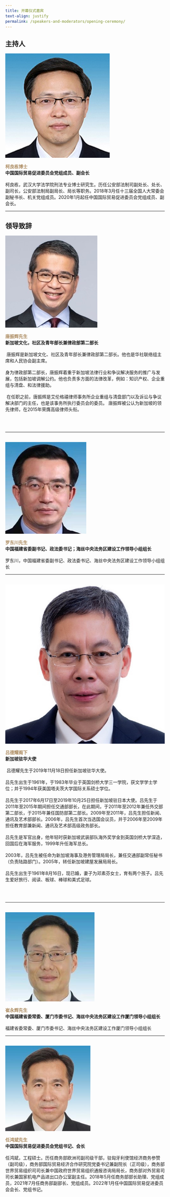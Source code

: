 ```yaml
---
title: 开幕仪式嘉宾
text-align: justify
permalink: /speakers-and-moderators/opening-ceremony/
---
```


<style> 
.content img {
  max-width: 200px;
  margin-left: 0;
  }

.speaker-name {
  color: #AC8B60;
}
</style>

## 主持人
<div class="sgds-container">
  <div class="row is-desktop">
    <div class="col is-10-mobile is-10-tablet is-3-desktop is-3-widescreen is-3-fullhd">
    <img src="/images/speakers-opening-ke liangdong.jpg" alt="Photo of Ke Liangdong"> 
    </div>
    <div class="col">
    <p>
    <b class="speaker-name">柯良栋博士 </b><br>
    <b>中国国际贸易促进委员会党组成员、副会长 </b><br> <br> 
    柯良栋，武汉大学法学院刑法专业博士研究生。历任公安部法制司副处长、处长、副司长，公安部法制局副局长、局长等职务。2018年3月任十三届全国人大常委会副秘书长、机关党组成员。2020年1月起任中国国际贸易促进委员会党组成员、副会长。
    </p>
    </div>
  </div>
  </div>
  <hr>

## 领导致辞

<div class="sgds-container">
  <div class="row is-desktop">
    <div class="col is-10-mobile is-10-tablet is-3-desktop is-3-widescreen is-3-fullhd">
    <img src="/images/speakers-opening-Minister Edwin Tong2.jpg" alt="Photo of Minister Edwin Tong"> 
    </div>
    <div class="col">
    <p>
    <b class="speaker-name">唐振辉先生</b><br>
    <b>新加坡文化，社区及青年部长兼律政部第二部长</b><br> <br> 
  唐振辉是新加坡文化、社区及青年部长兼律政部第二部长。他也是华社联络组主席和人民协会副主席。 <br> <br>
   身为律政部第二部长，唐振辉着重于新加坡法律行业和争议解决服务的推广与发展，包括新加坡调解公约。他也负责多方面的法律改革，例如：知识产权、企业重组与清盘、和法律援助。 <br> <br>
  在任职之前，唐振辉是艾伦格禧律师事务所企业重组与清盘部门以及诉讼与争议解决部门的主任，也是该事务所执行委员会的委员。 唐振辉被公认为新加坡的领先律师，在2015年荣膺高级律师头衔。 
    </p>
    </div>
  </div>
 <hr>
 <br>
 
 <div class="row is-desktop">
    <div class="col is-10-mobile is-10-tablet is-3-desktop is-3-widescreen is-3-fullhd">
    <img src="/images/speakers-opening-luo dongchuan.jpg" alt="Photo of Luo Dongchuan"> 
    </div>
    <div class="col">
    <p>
    <b class="speaker-name">罗东川先生 </b><br>
    <b>中国福建省委副书记、政法委书记；海丝中央法务区建设工作领导小组组长 </b> <br><br>
    罗东川，中国福建省委副书记、政法委书记、海丝中央法务区建设工作领导小组组长
    </p>
    </div>
  </div>
<hr>
<br>

  <div class="row is-desktop">
    <div class="col is-10-mobile is-10-tablet is-3-desktop is-3-widescreen is-3-fullhd">
    <img src="/images/speakers-opening-Lui Tuck Yew.jpg" alt="Photo of Lui Tuck Yew"> 
    </div>
    <div class="col">
    <p>
    <b class="speaker-name">吕德耀阁下</b><br>
    <b>新加坡驻华大使</b><br> <br> 
  吕德耀先生于2019年11月18日担任新加坡驻华大使。 <br><br>
吕先生出生于1961年，于1983年毕业于英国剑桥大学三一学院，获文学学士学位；并于1994年获美国塔夫茨大学国际关系硕士学位。 <br><br>
吕先生于2017年6月17日至2019年10月25日担任新加坡驻日本大使。吕先生于2011年至2015年期间担任交通部部长，在此期间，于2011年至2012年兼任外交部第二部长，于2015年兼任国防部第二部长。2009年至2011年，吕先生担任新闻、通讯及艺术部部长。2006年，吕先生首次当选国会议员，并于2006年至2009年担任教育部兼新闻、通讯及艺术部高级政务部长。 <br><br>
吕先生是军官出身，他年轻时获新加坡武装部队海外奖学金到英国剑桥大学深造，回国后在海军服务，1999年升任海军总长。<br><br> 
2003年，吕先生被任命为新加坡海事及港务管理局局长，兼任交通部副常任秘书（负责陆路部门）。2005年，转任新加坡建屋发展局局长。 <br><br>
吕先生出生于1961年8月16日，现已婚，妻子为邓素芬女士，育有两个孩子。吕先生爱好旅行、阅读、板球、棒球和美式足球。
    </p>
    </div>
  </div>
<hr>
<br>

 <div class="row is-desktop">
    <div class="col is-10-mobile is-10-tablet is-3-desktop is-3-widescreen is-3-fullhd">
    <img src="/images/speakers-opening-cui yonghui.jpg" alt="Photo of Cui Yonghui"> 
    </div>
    <div class="col">
    <p>
    <b class="speaker-name">崔永辉先生 </b><br>
    <b>中国福建省委常委、厦门市委书记、海丝中央法务区建设工作厦门领导小组组长 </b> <br><br>
    福建省委常委、厦门市委书记、海丝中央法务区建设工作厦门领导小组组长
    </p>
    </div>
  </div>

<hr>
<br>

<div class="row is-desktop">
    <div class="col is-10-mobile is-10-tablet is-3-desktop is-3-widescreen is-3-fullhd">
    <img src="/images/speakers-opening-ren hongbin.jpg" alt="Photo of Ren Hongbin"> 
    </div>
    <div class="col">
    <p>
    <b class="speaker-name">任鸿斌先生 </b><br>
    <b>中国国际贸易促进委员会党组书记、会长 </b><br><br>
    任鸿斌，工程硕士。历任商务部欧洲司副司级干部，驻匈牙利使馆经济商务参赞（副司级），商务部国际贸易经济合作研究院党委书记兼副院长（正司级），商务部世界贸易组织司司长兼中国政府世界贸易组织通报咨询局局长，商务部对外贸易司司长兼国家机电产品进出口办公室副主任。2018年5月任商务部部长助理、党组成员，2021年7月任商务部副部长、党组成员。2022年1月任中国国际贸易促进委员会会长、党组书记。
    </p>
    </div>
  </div>
 </div>
